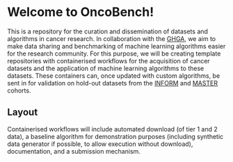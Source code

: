 # Welcome to OncoBench!

This is a repository for the curation and dissemination of datasets and algorithms in cancer research.
In collaboration with the [GHGA](https://www.ghga.de), we aim to make data sharing and benchmarking of machine learning algorithms easier for the research community.
For this purpose, we will be creating template repositories with containerised workflows for the acquisition of cancer datasets and the application of machine learning algorithms to these datasets.
These containers can, once updated with custom algorithms, be sent in for validation on hold-out datasets from the [INFORM](https://www.dkfz.de/en/inform/) and [MASTER](https://doi.org/10.1016/j.annonc.2022.07.008) cohorts.

## Layout

Containerised workflows will include automated download (of tier 1 and 2 data), a baseline algorithm for demonstration purposes (including synthetic data generator if possible, to allow execution without download), documentation, and a submission mechanism.
